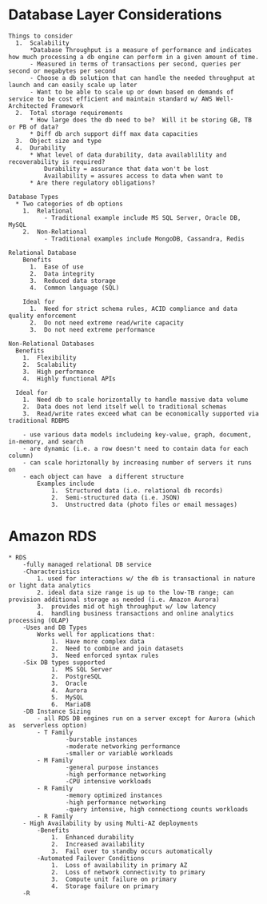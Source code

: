 
# Database Layer Considerations
    Things to consider
      1.  Scalability
          *Database Throughput is a measure of performance and indicates how much processing a db engine can perform in a given amount of time.
          - Measured in terms of transactions per second, queries per second or megabytes per second
          - Choose a db solution that can handle the needed throughput at launch and can easily scale up later
          - Want to be able to scale up or down based on demands of service to be cost efficient and maintain standard w/ AWS Well-Architected Framework
      2.  Total storage requirements
          * How large does the db need to be?  Will it be storing GB, TB or PB of data?
          * Diff db arch support diff max data capacities
      3.  Object size and type
      4.  Durability
          * What level of data durability, data availablility and recoverability is required?
              Durability = assurance that data won't be lost
              Availability = assures access to data when want to
          * Are there regulatory obligations?
          
    Database Types
      * Two categories of db options
        1.  Relational
              - Traditional example include MS SQL Server, Oracle DB, MySQL
        2.  Non-Relational
              - Traditional examples include MongoDB, Cassandra, Redis
              
    Relational Database
        Benefits
          1.  Ease of use
          2.  Data integrity
          3.  Reduced data storage
          4.  Common language (SQL)
          
        Ideal for
          1.  Need for strict schema rules, ACID compliance and data quality enforcement
          2.  Do not need extreme read/write capacity
          3.  Do not need extreme performance 
          
    Non-Relational Databases
      Benefits
        1.  Flexibility
        2.  Scalability
        3.  High performance
        4.  Highly functional APIs
        
      Ideal for
        1.  Need db to scale horizontally to handle massive data volume
        2.  Data does not lend itself well to traditional schemas
        3.  Read/write rates exceed what can be economically supported via traditional RDBMS
        
        - use various data models includeing key-value, graph, document, in-memory, and search
        - are dynamic (i.e. a row doesn't need to contain data for each column)
        - can scale horiztonally by increasing number of servers it runs on
        - each object can have  a different structure 
            Examples include 
                1.  Structured data (i.e. relational db records)
                2.  Semi-structured data (i.e. JSON)
                3.  Unstructred data (photo files or email messages)


# Amazon RDS
    * RDS
        -fully managed relational DB service
        -Characteristics
            1. used for interactions w/ the db is transactional in nature or light data analytics
            2. ideal data size range is up to the low-TB range; can provision additional storage as needed (i.e. Amazon Aurora)
            3.  provides mid ot high throughput w/ low latency
            4.  handling business transactions and online analytics processing (OLAP)
        -Uses and DB Types
            Works well for applications that:
                1.  Have more complex data
                2.  Need to combine and join datasets
                3.  Need enforced syntax rules
        -Six DB types supported
                1.  MS SQL Server
                2.  PostgreSQL
                3.  Oracle
                4.  Aurora
                5.  MySQL 
                6.  MariaDB
        -DB Instance Sizing
            - all RDS DB engines run on a server except for Aurora (which as  serverless option)
            - T Family
                    -burstable instances
                    -moderate networking performance
                    -smaller or variable workloads
            - M Family
                    -general purpose instances
                    -high performance networking
                    -CPU intensive workloads
            - R Family
                    -memory optimized instances
                    -high performance networking
                    -query intensive, high connectiong counts workloads
            - R Family
        - High Availability by using Multi-AZ deployments
            -Benefits
                1.  Enhanced durability
                2.  Increased availability
                3.  Fail over to standby occurs automatically
            -Automated Failover Conditions
                1.  Loss of availability in primary AZ
                2.  Loss of network connectivity to primary
                3.  Compute unit failure on primary
                4.  Storage failure on primary
        -R
                   
            
        
                
        
      
  
